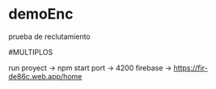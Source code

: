 # demoEnc
prueba de reclutamiento


#MULTIPLOS

run proyect -> npm start
port -> 4200
firebase -> https://fir-de86c.web.app/home
